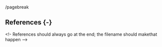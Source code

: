 /pagebreak

## References {-}

\<!- References should always go at the end; the filename should
makethat happen --\>

<div id="refs"></div>
